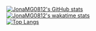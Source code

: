 [![JonaMG0812's GitHub stats](https://github-readme-stats.vercel.app/api?username=JonaMG0812&count_private=true&show_icons=true&theme=tokyonight)](https://github.com/anuraghazra/github-readme-stats) <br>
[![JonaMG0812's wakatime stats](https://github-readme-stats.vercel.app/api/wakatime?username=JonaMG0812&theme=tokyonight&layout=compact&v=2)](https://github.com/anuraghazra/github-readme-stats) <br>
[![Top Langs](https://github-readme-stats.vercel.app/api/top-langs/?username=JonaMG0812&layout=compact&theme=tokyonight&langs_count=10)](https://github.com/anuraghazra/github-readme-stats)

